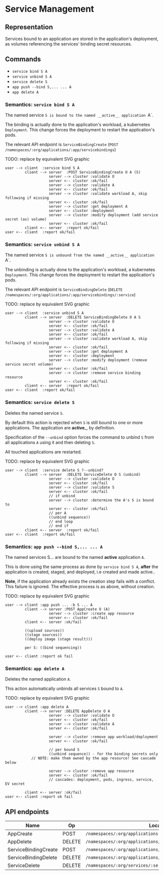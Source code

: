 # Service Management

## Representation

Services bound to an application are stored in the application's
deployment, as volumes referencing the services' binding secret
resources.

## Commands

  - `service bind S A`
  - `service unbind S A`
  - `service delete S`
  - `app push --bind S,... ... A`
  - `app delete A`

### Semantics: `service bind S A`

The named service `S is bound to the named __active__ application `A`.

The binding is actually done to the application's workload, a
kubernetes `Deployment`. This change forces the deployment to restart
the application's pods.

The relevant API endpoint is `ServiceBindingCreate`
(`POST /namespaces/:org/applications/:app/servicebindings`)

TODO: replace by equivalent SVG graphic
```
user --> client  :service bind S A
         client --> server  :POST ServiceBindingCreate O A (S)
                    server --> cluster :validate O
                    server <-- cluster :ok/fail
                    server --> cluster :validate A
                    server <-- cluster :ok/fail
                    server --> cluster :validate workload A, skip following if missing
                    server <-- cluster :ok/fail
                    server --> cluster :get deployment A
                    server <-- cluster :deployment
                    server --> cluster :modify deployment (add service secret (as) volume)
                    server <-- cluster :ok/fail
         client <-- server  :report ok/fail
user <-- client  :report ok/fail
```

### Semantics: `service unbind S A`

The named service `S is unbound from the named __active__ application `A`.

The unbinding is actually done to the application's workload, a
kubernetes `Deployment`. This change forces the deployment to restart
the application's pods.

The relevant API endpoint is `ServiceBindingDelete`
(`DELETE /namespaces/:org/applications/:app/servicebindings/:service`)

TODO: replace by equivalent SVG graphic
```
user --> client  :service unbind S A
         client --> server  :DELETE ServiceBindingDelete O A S
                    server --> cluster :validate O
                    server <-- cluster :ok/fail
                    server --> cluster :validate A
                    server <-- cluster :ok/fail
                    server --> cluster :validate workload A, skip following if missing
                    server <-- cluster :ok/fail
                    server --> cluster :get deployment A
                    server <-- cluster :deployment
                    server --> cluster :modify deployment (remove service secret volume)
                    server <-- cluster :ok/fail
                    server --> cluster :remove service binding resource
                    server <-- cluster :ok/fail
         client <-- server  :report ok/fail
user <-- client  :report ok/fail
```

### Semantics: `service delete S`

Deletes the named service `S`.

By default this action is rejected when `S` is still bound to one or
more applications. The application are __active___, by definition.

Specification of the `--unbind` option forces the command to unbind
`S` from all applications `A` using it and then deleting `S`.

All touched applications are restarted.

TODO: replace by equivalent SVG graphic
```
user --> client  :service delete S ?--unbind?
         client --> server  :DELETE ServiceDelete O S (unbind)
                    server --> cluster :validate O
                    server <-- cluster :ok/fail
                    server --> cluster :validate S
                    server <-- cluster :ok/fail
                    // if unbind
                    server --> cluster :determine the A's S is bound to
                    server <-- cluster :ok/fail
                    // per A
                    ((unbind sequence))
                    // end loop
                    // end if
         client <-- server  :report ok/fail
user <-- client  :report ok/fail
```

### Semantics: `app push --bind S,... ... A`

The named services S... are bound to the named __active__ application `A`.

This is done using the same process as done by `service bind S A`, __after__
the application is created, staged, and deployed, i.e created and made active..

__Note__, if the application already exists the creation step fails
with a conflict. This failure is ignored. The effective process is as
above, without creation.

TODO: replace by equivalent SVG graphic
```
user --> client :app push ... -b S ... A
         client --> server :POST AppCreate O (A)
                    server --> cluster :create app resource
                    server <-- cluster :ok/fail
         client <-- server :ok/fail

         ((upload sources))
         ((stage sources))
         ((deploy image (stage result)))

         per S: ((bind sequencing))

user <-- client :report ok fail
```

### Semantics: `app delete A`

Deletes the named application `A`.

This action automatically unbinds all services `S` bound to `A`.

TODO: replace by equivalent SVG graphic
```
user --> client :app delete A
         client --> server :DELETE AppDelete O A
                    server --> cluster :validate O
                    server <-- cluster :ok/fail
                    server --> cluster :validate A
                    server <-- cluster :ok/fail

                    server --> cluster :remove app workload/deployment
                    server <-- cluster :ok/fail

                    // per bound S
                    ((unbind sequence)) - for the binding secrets only
		    // NOTE: make them owned by the app resource! See cascade below

                    server --> cluster :remove app resource
                    server <-- cluster :ok/fail
                    // cascades: deployment, pods, ingress, service, EV secret

         client <-- server :ok/fail
user <-- client :report ok fail
```

## API endpoints

|Name                 |Op     |Location                                                      |
|---                  |---    |---                                                           |
|AppCreate            |POST   |`/namespaces/:org/applications`                               |
|AppDelete            |DELETE |`/namespaces/:org/applications/:app`                          |
|ServiceBindingCreate |POST   |`/namespaces/:org/applications/:app/servicebindings`          |
|ServiceBindingDelete |DELETE |`/namespaces/:org/applications/:app/servicebindings/:service` |
|ServiceDelete        |DELETE |`/namespaces/:org/services/:service`                          |
